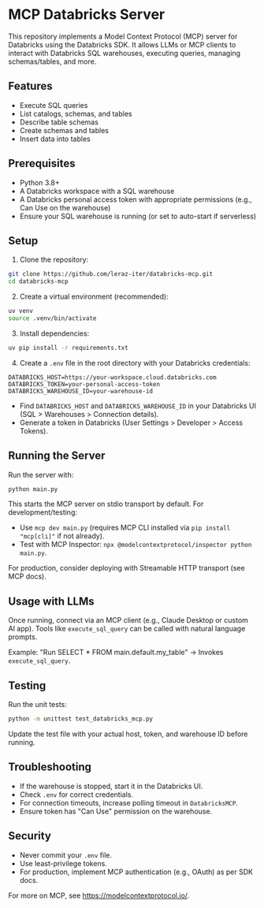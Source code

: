 # MCP Databricks Server

This repository implements a Model Context Protocol (MCP) server for Databricks using the Databricks SDK. It allows LLMs or MCP clients to interact with Databricks SQL warehouses, executing queries, managing schemas/tables, and more.

## Features
- Execute SQL queries
- List catalogs, schemas, and tables
- Describe table schemas
- Create schemas and tables
- Insert data into tables

## Prerequisites
- Python 3.8+
- A Databricks workspace with a SQL warehouse
- A Databricks personal access token with appropriate permissions (e.g., Can Use on the warehouse)
- Ensure your SQL warehouse is running (or set to auto-start if serverless)

## Setup
1. Clone the repository:
```bash
git clone https://github.com/leraz-iter/databricks-mcp.git
cd databricks-mcp
```

2. Create a virtual environment (recommended):

```bash
uv venv
source .venv/bin/activate
```

3. Install dependencies:

```bash
uv pip install -r requirements.txt
```

4. Create a `.env` file in the root directory with your Databricks credentials:

```
DATABRICKS_HOST=https://your-workspace.cloud.databricks.com
DATABRICKS_TOKEN=your-personal-access-token
DATABRICKS_WAREHOUSE_ID=your-warehouse-id
```

- Find `DATABRICKS_HOST` and `DATABRICKS_WAREHOUSE_ID` in your Databricks UI (SQL > Warehouses > Connection details).
- Generate a token in Databricks (User Settings > Developer > Access Tokens).

## Running the Server
Run the server with:

```bash
python main.py
```

This starts the MCP server on stdio transport by default. For development/testing:
- Use `mcp dev main.py` (requires MCP CLI installed via `pip install "mcp[cli]"` if not already).
- Test with MCP Inspector: `npx @modelcontextprotocol/inspector python main.py`.

For production, consider deploying with Streamable HTTP transport (see MCP docs).

## Usage with LLMs
Once running, connect via an MCP client (e.g., Claude Desktop or custom AI app). Tools like `execute_sql_query` can be called with natural language prompts.

Example: "Run SELECT * FROM main.default.my_table" → Invokes `execute_sql_query`.

## Testing
Run the unit tests:
```bash
python -m unittest test_databricks_mcp.py
```

Update the test file with your actual host, token, and warehouse ID before running.

## Troubleshooting
- If the warehouse is stopped, start it in the Databricks UI.
- Check `.env` for correct credentials.
- For connection timeouts, increase polling timeout in `DatabricksMCP`.
- Ensure token has "Can Use" permission on the warehouse.

## Security
- Never commit your `.env` file.
- Use least-privilege tokens.
- For production, implement MCP authentication (e.g., OAuth) as per SDK docs.

For more on MCP, see https://modelcontextprotocol.io/.
